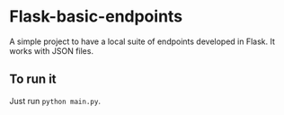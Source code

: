 # Flask-basic-endpoints
A simple project to have a local suite of endpoints developed in Flask. It works with JSON files.

## To run it
Just run `python main.py`.
